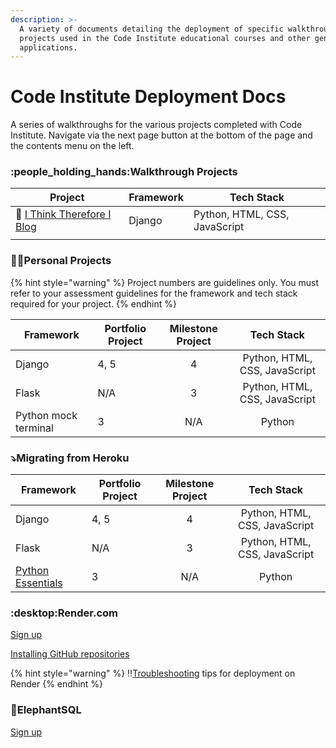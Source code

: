 ```yaml
---
description: >-
  A variety of documents detailing the deployment of specific walkthrough
  projects used in the Code Institute educational courses and other general web
  applications.
---
```


# Code Institute Deployment Docs

A series of walkthroughs for the various projects completed with Code Institute. Navigate via the next page button at the bottom of the page and the contents menu on the left.

### :people\_holding\_hands:Walkthrough Projects

| Project                                                                                                 | Framework | Tech Stack                    |
| ------------------------------------------------------------------------------------------------------- | --------- | ----------------------------- |
| :pencil: [I Think Therefore I Blog](walkthrough-projects/i-think-therefore-i-blog-deployment/README.md) | Django    | Python, HTML, CSS, JavaScript |
|                                                                                                         |           |                               |

### :student:Personal Projects

{% hint style="warning" %}
Project numbers are guidelines only. You must refer to your assessment guidelines for the framework and tech stack required for your project.
{% endhint %}

| Framework            | Portfolio Project | Milestone Project |           Tech Stack          |
| -------------------- | ----------------- | :---------------: | :---------------------------: |
| Django               | 4, 5              |         4         | Python, HTML, CSS, JavaScript |
| Flask                | N/A               |         3         | Python, HTML, CSS, JavaScript |
| Python mock terminal | 3                 |        N/A        |             Python            |

### :arrow_heading_down:Migrating from Heroku

| Framework            | Portfolio Project | Milestone Project |           Tech Stack          |
| -------------------- | ----------------- | :---------------: | :---------------------------: |
| Django               | 4, 5              |         4         | Python, HTML, CSS, JavaScript |
| Flask                | N/A               |         3         | Python, HTML, CSS, JavaScript |
| [Python Essentials](migrations/pp3/README.md) | 3                 |        N/A        |             Python            |

### :desktop:Render.com

[Sign up](render.com/sign-up.md)

[Installing GitHub repositories](render.com/installing-your-github-repositories.md)

{% hint style="warning" %}
:bangbang:[Troubleshooting](render.com/troubleshooting.md) tips for deployment on Render
{% endhint %}

### :elephant:ElephantSQL

[Sign up](elephantsql.com/sign-up.md)
